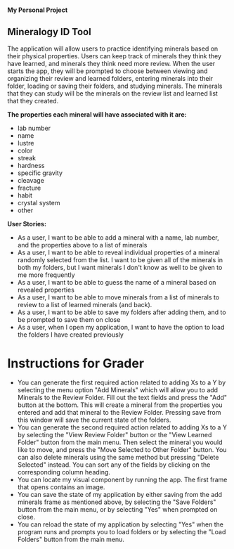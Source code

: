 #### My Personal Project
## Mineralogy ID Tool

The application will allow users to practice identifying minerals based on their physical properties. Users can keep
track of minerals they think they have learned, and minerals they think need more review. 
When the user starts the app, they will be prompted to choose between viewing and organizing their review and learned 
folders, entering minerals into their folder, loading or saving their folders, and studying minerals. The minerals that 
they can study will be the minerals on the review list and learned list that they created. 

**The properties each mineral will have associated with it are:**
- lab number
- name
- lustre
- color
- streak
- hardness
- specific gravity
- cleavage
- fracture
- habit
- crystal system
- other

**User Stories:**
- As a user, I want to be able to add a mineral with a name, lab number, and the properties above to a list of minerals
- As a user, I want to be able to reveal individual properties of a mineral randomly selected from the list. I want to
  be given all of the minerals in both my folders, but I want minerals I don't know as well to be given to me more
  frequently
- As a user, I want to be able to guess the name of a mineral based on revealed properties
- As a user, I want to be able to move minerals from a list of minerals to review to a list of learned minerals (and 
  back).
- As a user, I want to be able to save my folders after adding them, and to be prompted to save them on close
- As a user, when I open my application, I want to have the option to load the folders I have created previously


# Instructions for Grader

- You can generate the first required action related to adding Xs to a Y by selecting the menu option "Add Minerals" 
  which will allow you to add Minerals to the Review Folder. Fill out the text fields and press the "Add" button 
  at the bottom. This will create a mineral from the properties you entered and add that mineral to the Review Folder. 
  Pressing save from this window will save the current state of the folders.
- You can generate the second required action related to adding Xs to a Y by selecting the "View Review Folder" button 
  or the "View Learned Folder" button from the main menu. Then select the mineral you would like to move, and press the
  "Move Selected to Other Folder" button. You can also delete minerals using the same method but pressing 
  "Delete Selected" instead. You can sort any of the fields by clicking on the corresponding column heading.
- You can locate my visual component by running the app. The first frame that opens contains an image.
- You can save the state of my application by either saving from the add minerals frame as mentioned above, by
  selecting the "Save Folders" button from the main menu, or by selecting "Yes" when prompted on close. 
- You can reload the state of my application by selecting "Yes" when the program runs and prompts you to load folders
  or by selecting the "Load Folders" button from the main menu.